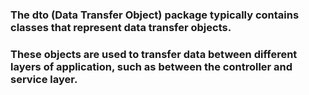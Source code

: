 ### The dto (Data Transfer Object) package typically contains classes that represent data transfer objects. 
### These objects are used to transfer data between different layers of application, such as between the controller and service layer.